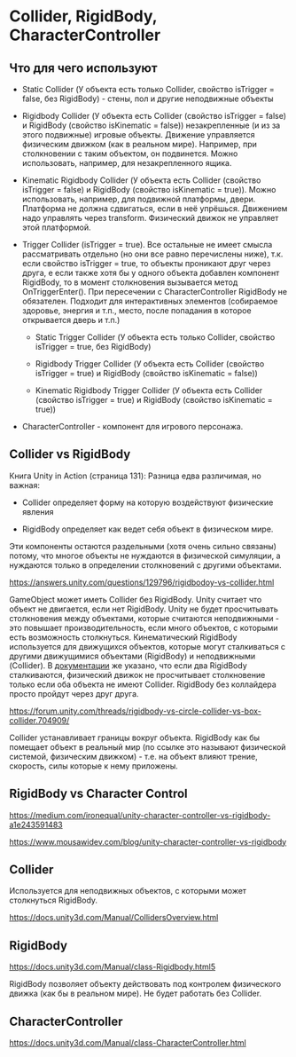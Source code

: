# Collider, RigidBody, CharacterController

## Что для чего используют

- Static Collider (У объекта есть только Collider, свойство isTrigger = false, без RigidBody) - стены, пол и другие неподвижные объекты

- Rigidbody Collider (У объекта есть Collider (свойство isTrigger = false) и RigidBody (свойство isKinematic = false)) незакрепленные (и из за этого подвижные) игровые объекты. Движение управляется физическим движком (как в реальном мире). Например, при столкновении с таким объектом, он подвинется. Можно использовать, например, для незакрепленного ящика. 

- Kinematic Rigidbody Collider (У объекта есть Collider (свойство isTrigger = false) и RigidBody (свойство isKinematic = true)). Можно использовать, например, для подвижной платформы, двери. Платформа не должна сдвигаться, если в неё упрёшься. Движением надо управлять через transform. Физический движок не управляет этой платформой.

- Trigger Collider (isTrigger = true). Все остальные не имеет смысла рассматривать отдельно (но они все равно перечислены ниже), т.к. если свойство isTrigger = true, то объекты проникают друг через друга, е если также хотя бы у одного объекта добавлен компонент RigidBody, то в момент столкновения вызывается метод OnTriggerEnter(). При пересечении с CharacterController RigidBody не обязателен. Подходит для интерактивных элементов (собираемое здоровье, энергия и т.п., место, после попадания в которое открывается дверь и т.п.)

  - Static Trigger Collider (У объекта есть только Collider, свойство isTrigger = true, без RigidBody)

  - Rigidbody Trigger Collider (У объекта есть Collider (свойство isTrigger = true) и RigidBody (свойство isKinematic = false))

  - Kinematic Rigidbody Trigger Collider (У объекта есть Collider (свойство isTrigger = true) и RigidBody (свойство isKinematic = true))

- CharacterController - компонент для игрового персонажа.

## Collider vs RigidBody

Книга Unity in Action (страница 131): Разница едва различимая, но важная:

- Collider определяет форму на которую воздействуют физические явления

- RigidBody определяет как ведет себя объект в физическом мире.

Эти компоненты остаются раздельными (хотя очень сильно связаны) потому, что многое объекты не нуждаются в физической симуляции, а нуждаются только в определении столкновений с другими объектами.

<https://answers.unity.com/questions/129796/rigidbodoy-vs-collider.html>

GameObject может иметь Collider без RigidBody. Unity считает что объект не двигается, если нет RigidBody. Unity не будет  просчитывать столкновения между  объектами, которые считаются неподвижными - это повышает производительность, если много объектов, с которыми есть возможность столкнуться. Кинематический RigidBody используется для движущихся объектов, которые могут сталкиваться с другими движущимися объектами (RigidBody) и неподвижными (Collider). В [документации](https://docs.unity3d.com/Manual/class-Rigidbody.html) же указано, что если два RigidBody сталкиваются, физический движок не просчитывает столкновение только если оба объекта не имеют Collider. RigidBody без коллайдера просто пройдут через друг друга.

<https://forum.unity.com/threads/rigidbody-vs-circle-collider-vs-box-collider.704909/>

Collider устанавливает границы вокруг объекта.
RigidBody как бы помещает объект в реальный мир (по ссылке это называют физической системой, физическим движком) - т.е. на объект влияют трение, скорость, силы которые к нему приложены.

## RigidBody vs Character Control

<https://medium.com/ironequal/unity-character-controller-vs-rigidbody-a1e243591483>

<https://www.mousawidev.com/blog/unity-character-controller-vs-rigidbody>

## Collider

Используется для неподвижных объектов, с которыми может столкнуться RigidBody.

<https://docs.unity3d.com/Manual/CollidersOverview.html>

## RigidBody

<https://docs.unity3d.com/Manual/class-Rigidbody.html5>

RigidBody позволяет объекту действовать под контролем физического движка  (как бы в реальном мире). Не будет работать без Collider.

## CharacterController

<https://docs.unity3d.com/Manual/class-CharacterController.html>
